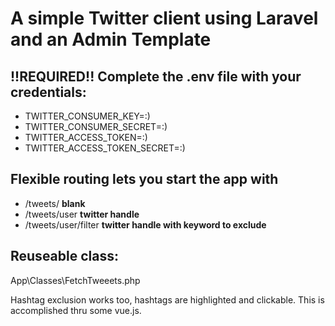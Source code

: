 # A simple Twitter client using Laravel and an Admin Template

## !!REQUIRED!! Complete the .env file with your credentials:

* TWITTER_CONSUMER_KEY=:)
* TWITTER_CONSUMER_SECRET=:)
* TWITTER_ACCESS_TOKEN=:)
* TWITTER_ACCESS_TOKEN_SECRET=:)


## Flexible routing lets you start the app with 
* /tweets/     **blank**
* /tweets/user  **twitter handle**
* /tweets/user/filter **twitter handle with keyword to exclude**

## Reuseable class:
App\Classes\FetchTweeets.php


Hashtag exclusion works too, hashtags are highlighted and clickable. This is accomplished thru some vue.js.
